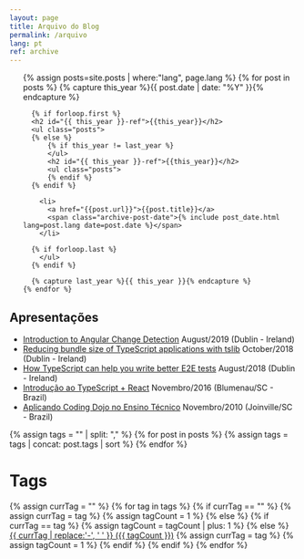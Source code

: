 ```yaml
---
layout: page
title: Arquivo do Blog
permalink: /arquivo
lang: pt
ref: archive
---
```


<div class="archives">
  <ul>
    {% assign posts=site.posts | where:"lang", page.lang %}
    {% for post in posts  %}
      {% capture this_year %}{{ post.date | date: "%Y" }}{% endcapture %}

      {% if forloop.first %}
      <h2 id="{{ this_year }}-ref">{{this_year}}</h2>
      <ul class="posts">
      {% else %}
          {% if this_year != last_year %}
          </ul>
          <h2 id="{{ this_year }}-ref">{{this_year}}</h2>
          <ul class="posts">
          {% endif %}
      {% endif %}

        <li>
          <a href="{{post.url}}">{{post.title}}</a>
          <span class="archive-post-date">{% include post_date.html lang=post.lang date=post.date %}</span>
        </li>

      {% if forloop.last %}
        </ul>
      {% endif %}

      {% capture last_year %}{{ this_year }}{% endcapture %}
    {% endfor %}
  </ul>

  <h2 id="talks">Apresentações</h2>
  <ul>
    <li>
      <a href="https://goenning-my.sharepoint.com/:b:/g/personal/me_goenning_net/Ec3ZjmJhGk9Pv4ydhizGBiwBZA2ROSZfWr5avhsy1Gsjhw?e=SdxIKh">Introduction to Angular Change Detection</a>
      <span class="archive-post-date">August/2019 (Dublin - Ireland)</span>
    </li>
    <li>
      <a href="https://goenning-my.sharepoint.com/:b:/g/personal/me_goenning_net/EXt9iDtzYOFMmrux6_bYzpkBgLCn45uJ7gPvQyKnYw0Y4g?e=Syh1ZN">Reducing bundle size of TypeScript applications with tslib</a>
      <span class="archive-post-date">October/2018 (Dublin - Ireland)</span>
    </li>
    <li>
      <a href="https://www.meetup.com/Dublin-TypeScript-Meetup/events/240961384/">How TypeScript can help you write better E2E tests</a>
      <span class="archive-post-date">August/2018 (Dublin - Ireland)</span>
    </li>
    <li>
      <a href="https://goenning-my.sharepoint.com/:p:/g/personal/me_goenning_net/ERJrhvOP_d9CsFlq6WP0ufUBQ2_YJh2RxDnStIFImMC6pw?e=nA3JpX">Introdução ao TypeScript + React</a>
      <span class="archive-post-date">Novembro/2016 (Blumenau/SC - Brazil)</span>
    </li>
    <li>
      <a href="https://goenning-my.sharepoint.com/:p:/g/personal/me_goenning_net/EaKDJIn9iTdOlM-Hc3zqEiQBMRYhk-ByametNatmaYeoxQ?e=G1NBBF">Aplicando Coding Dojo no Ensino Técnico</a>
      <span class="archive-post-date">Novembro/2010 (Joinville/SC - Brazil)</span>
    </li>
  </ul>

  {% assign tags = "" | split: "," %}
  {% for post in posts  %}
    {% assign tags = tags | concat: post.tags | sort %}
  {% endfor %}

  <h1>Tags</h1>  
  {% assign currTag = "" %}
  {% for tag in tags %}
    {% if currTag == "" %}
      {% assign currTag = tag %}
      {% assign tagCount = 1 %}
    {% else %}
      {% if currTag == tag %}
        {% assign tagCount = tagCount | plus: 1 %}
      {% else %}
        <span class="site-tag" style="font-size: {{ tagCount | times: 4 | plus: 70  }}%">
          <a href="/tags/pt#{{ currTag | slugify }}">{{ currTag | replace:'-', ' ' }} ({{ tagCount }})</a>
        </span>
        {% assign currTag = tag %}
        {% assign tagCount = 1 %}
      {% endif %}
    {% endif %}
  {% endfor %}
</div>